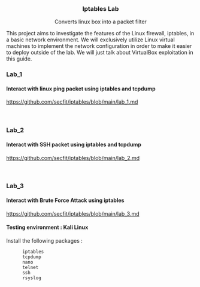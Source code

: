 <br />
<div align="center">
  <h3 align="center">Iptables Lab</h3>
  <p align="center">Converts linux box into a packet filter<br>
</div>

This project aims to investigate the features of the Linux firewall, iptables, in a basic network environment. We will exclusively utilize Linux virtual machines to implement the network configuration in order to make it easier to deploy outside of the lab. We will just talk about VirtualBox exploitation in this guide.

### Lab_1
#### Interact with linux ping packet using iptables and tcpdump
https://github.com/secfit/iptables/blob/main/lab_1.md
<br>
<br>
<br>
### Lab_2
#### Interact with SSH packet using iptables and tcpdump
https://github.com/secfit/iptables/blob/main/lab_2.md
<br>
<br>
<br>
### Lab_3
#### Interact with Brute Force Attack using iptables
https://github.com/secfit/iptables/blob/main/lab_3.md

#### Testing environment : Kali Linux
Install the following packages : 

      
          iptables
          tcpdump
          nano
          telnet
          ssh
          rsyslog
          
